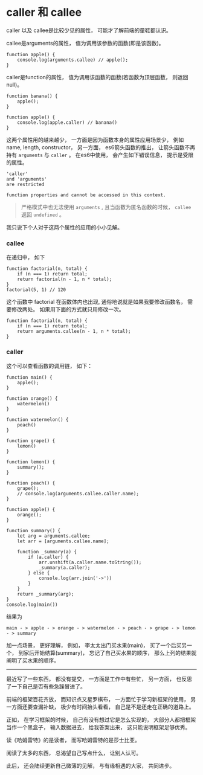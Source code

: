 # caller 和 callee

caller 以及 callee是比较少见的属性， 可能才了解前端的童鞋都认识。 

callee是arguments的属性， 值为调用该参数的函数(即是该函数)。 
    

    function apple() {
        console.log(arguments.callee) // apple(); 
    }

caller是function的属性， 值为调用该函数的函数(若函数为顶层函数， 则返回null)。 

    function banana() {
        apple(); 
    }

    function apple() {
        console.log(apple.caller) // banana()
    }

这两个属性用的越来越少， 一方面是因为函数本身的属性应用场景少， 例如name, length, constructor， 另一方面， es6箭头函数的推出， 让箭头函数不再持有 `arguments` 与 `caller` 。 在es6中使用， 会产生如下错误信息， 提示是受限的属性。 

    'caller'
    and 'arguments'
    are restricted

    function properties and cannot be accessed in this context.

> 严格模式中也无法使用 `arguments` , 且当函数为匿名函数的时候， `callee` 返回 `undefined` 。 

我只说下个人对于这两个属性的应用的小小见解。 

### callee

在递归中， 如下

    function factorial(n, total) {
        if (n === 1) return total; 
        return factorial(n - 1, n * total); 
    }
    factorial(5, 1) // 120

这个函数中 factorial 在函数体内也出现, 通俗地说就是如果我要修改函数名， 需要修改两处。 如果用下面的方式就只用修改一次。 

    function factorial(n, total) {
        if (n === 1) return total; 
        return arguments.callee(n - 1, n * total); 
    }

### caller

这个可以查看函数的调用链， 如下： 

    function main() {
        apple(); 
    }

    function orange() {
        watermelon()
    }

    function watermelon() {
        peach()
    }

    function grape() {
        lemon()
    }

    function lemon() {
        summary(); 
    }

    function peach() {
        grape(); 
        // console.log(arguments.callee.caller.name); 
    }

    function apple() {
        orange(); 
    }

    function summary() {
        let arg = arguments.callee; 
        let arr = [arguments.callee.name]; 

        function _summary(a) {
            if (a.caller) {
                arr.unshift(a.caller.name.toString()); 
                _summary(a.caller); 
            } else {
                console.log(arr.join('->'))
            }
        }
        return _summary(arg); 
    }
    console.log(main())

结果为

    main - > apple - > orange - > watermelon - > peach - > grape - > lemon - > summary

加一点场景， 更好理解， 例如， 李太太出门买水果(main)， 买了一个后买另一个， 到家后开始结算(summary)， 忘记了自己买水果的顺序， 那么上列的结果就阐明了买水果的顺序。 

---

最近写了一些东西， 都没有提交， 一方面是工作中有些忙， 另一方面， 也反思了一下自己是否有些急躁冒进了。 

前端的框架百花齐放， 而知识点又星罗棋布， 一方面忙于学习新框架的使用， 另一方面还要查漏补缺， 极少有时间抬头看看， 自己是不是还走在正确的道路上。 

正如， 在学习框架的时候， 自己有没有想过它是怎么实现的， 大部分人都把框架当作一个黑盒子， 输入数据进去， 给我答案出来， 这只能说明框架足够优秀。 

读《哈姆雷特》的是读者， 而写哈姆雷特的是莎士比亚。 

阅读了太多的东西， 总渴望自己写点什么， 让别人认可。 

此后， 还会陆续更新自己微薄的见解， 与有缘相遇的大家， 共同进步。 

